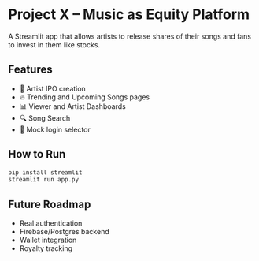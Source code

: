 
# Project X – Music as Equity Platform

A Streamlit app that allows artists to release shares of their songs and fans to invest in them like stocks.

## Features

- 🎯 Artist IPO creation
- 🔥 Trending and Upcoming Songs pages
- 📊 Viewer and Artist Dashboards
- 🔍 Song Search
- 📁 Mock login selector

## How to Run

```bash
pip install streamlit
streamlit run app.py
```

## Future Roadmap

- Real authentication
- Firebase/Postgres backend
- Wallet integration
- Royalty tracking
